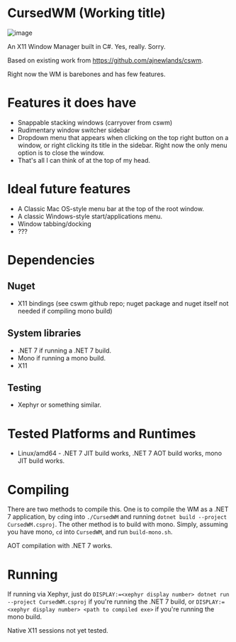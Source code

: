 # CursedWM (Working title)

![image](https://user-images.githubusercontent.com/50080567/229363470-756951d7-16b3-4796-87e7-16bc4e5c71ac.png)

An X11 Window Manager built in C#. Yes, really. Sorry.

Based on existing work from https://github.com/ajnewlands/cswm.

Right now the WM is barebones and has few features.

# Features it does have

- Snappable stacking windows (carryover from cswm)
- Rudimentary window switcher sidebar
- Dropdown menu that appears when clicking on the top right button on a window, or right clicking its title in the sidebar. Right now the only menu option is to close the window.
- That's all I can think of at the top of my head.

# Ideal future features

- A Classic Mac OS-style menu bar at the top of the root window.
- A classic Windows-style start/applications menu.
- Window tabbing/docking
- ???

# Dependencies

## Nuget

- X11 bindings (see cswm github repo; nuget package and nuget itself not needed if compiling mono build)

## System libraries

- .NET 7 if running a .NET 7 build.
- Mono if running a mono build.
- X11

## Testing

- Xephyr or something similar.

# Tested Platforms and Runtimes

- Linux/amd64 - .NET 7 JIT build works, .NET 7 AOT build works, mono JIT build works.

# Compiling

There are two methods to compile this. One is to compile the WM as a .NET 7 application, by ``cd``ing into ``./CursedWM`` and running ``dotnet build --project CursedWM.csproj``. The other method is to build with mono. Simply, assuming you have mono, ``cd`` into ``CursedWM``, and run ``build-mono.sh``.

AOT compilation with .NET 7 works.

# Running

If running via Xephyr, just do ``DISPLAY:=<xephyr display number> dotnet run --project CursedWM.csproj`` if you're running the .NET 7 build, or ``DISPLAY:=<xephyr display number> <path to compiled exe>`` if you're running the mono build.



Native X11 sessions not yet tested.
